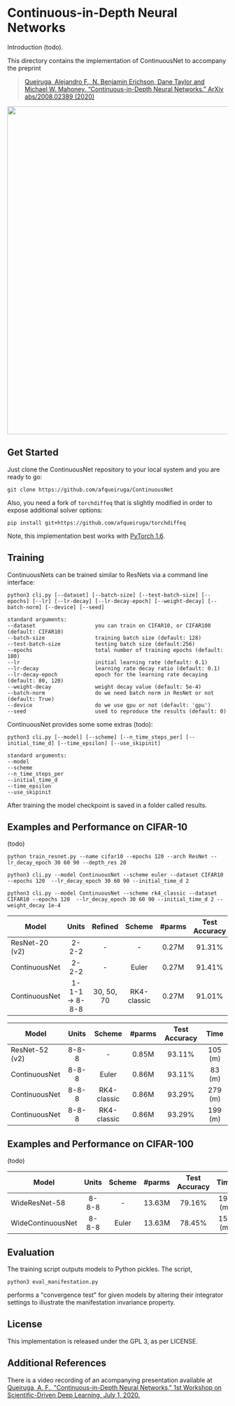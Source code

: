 # Continuous-in-Depth Neural Networks

Introduction (todo).

This directory contains the implementation of ContinuousNet to accompany the preprint
> [Queiruga, Alejandro F., N. Benjamin Erichson, Dane Taylor and Michael W. Mahoney. “Continuous-in-Depth Neural Networks.” ArXiv abs/2008.02389 (2020)](https://arxiv.org/abs/2008.02389)

<img src="https://github.com/erichson/data/blob/master/img/ContinuousNet_overview.png" width="750">


## Get Started

Just clone the ContinuousNet repository to your local system and you are ready to go:
```
git clone https://github.com/afqueiruga/ContinuousNet
```

Also, you need a fork of `torchdiffeq` that is slightly modified in order to expose additional solver options: 
```
pip install git+https://github.com/afqueiruga/torchdiffeq
```

Note, this implementation best works with [PyTorch 1.6](https://pytorch.org/).

## Training

ContinuousNets can be trained similar to ResNets via a command line interface:
```
python3 cli.py [--dataset] [--batch-size] [--test-batch-size] [--epochs] [--lr] [--lr-decay] [--lr-decay-epoch] [--weight-decay] [--batch-norm] [--device] [--seed]

standard arguments:
--dataset                   you can train on CIFAR10, or CIFAR100 (default: CIFAR10)	
--batch-size                training batch size (default: 128)
--test-batch-size           testing batch size (default:256)
--epochs                    total number of training epochs (default: 180)
--lr                        initial learning rate (default: 0.1)
--lr-decay                  learning rate decay ratio (default: 0.1)
--lr-decay-epoch            epoch for the learning rate decaying (default: 80, 120)
--weight-decay              weight decay value (default: 5e-4)
--batch-norm                do we need batch norm in ResNet or not (default: True)
--device                    do we use gpu or not (default: 'gpu')
--seed                      used to reproduce the results (default: 0)
```




ContinuousNet provides some some extras (todo):
```
python3 cli.py [--model] [--scheme] [--n_time_steps_per] [--initial_time_d] [--time_epsilon] [--use_skipinit]

standard arguments:
--model
--scheme
--n_time_steps_per
--initial_time_d
--time_epsilon
--use_skipinit
```


After training the model checkpoint is saved in a folder called results.

## Examples and Performance on CIFAR-10

(todo)

```
python train_resnet.py --name cifar10 --epochs 120 --arch ResNet --lr_decay_epoch 30 60 90 --depth_res 20
```

```
python3 cli.py --model ContinuousNet --scheme euler --dataset CIFAR10 --epochs 120  --lr_decay_epoch 30 60 90 --initial_time_d 2
```

```
python3 cli.py --model ContinuousNet --scheme rk4_classic --dataset CIFAR10 --epochs 120  --lr_decay_epoch 30 60 90 --initial_time_d 2 --weight_decay 1e-4
```


| Model           |  Units  | Refined | Scheme      | #parms  | Test Accuracy | Time |
| ----------------|:-------:|:-------:|:----------: |:-------:|:-------------:|:----:|
| ResNet-20 (v2)  | 2-2-2   | - |-           | 0.27M   | 91.31%        |48 (m)|
| ContinuousNet   | 2-2-2   | -|Euler       | 0.27M   | 91.41%        |20 (m)|
| ContinuousNet   | 1-1-1 -> 8-8-8   | 30, 50, 70|RK4-classic | 0.27M   | 91.01%        |50 (m)|





| Model           |  Units  | Scheme      | #parms  | Test Accuracy | Time  |
| ----------------|:-------:|:----------: |:-------:|:-------------:|:-----:|
| ResNet-52 (v2)  | 8-8-8   | -           | 0.85M   | 93.11%        |105 (m)|
| ContinuousNet   | 8-8-8   | Euler       | 0.86M   | 93.11%        | 83 (m)|
| ContinuousNet   | 8-8-8   | RK4-classic | 0.86M   | 93.29%        |279 (m)|
| ContinuousNet   | 8-8-8   | RK4-classic | 0.86M   | 93.29%        |199 (m)|




## Examples and Performance on CIFAR-100

(todo)

| Model             |  Units  | Scheme      | #parms  | Test Accuracy | Time  |
| ------------------|:-------:|:----------: |:-------:|:-------------:|:-----:|
| WideResNet-58     | 8-8-8   | -           |  13.63M |   79.16%      |193 (m)|
| WideContinuousNet | 8-8-8   | Euler       |  13.63M |   78.45%      |159 (m)|



## Evaluation

The training script outputs models to Python pickles. The script,
```
python3 eval_manifestation.py
```
performs a "convergence test" for given models by altering their integrator settings to illustrate the manifestation invariance property.

## License

This implementation is released under the GPL 3, as per LICENSE.

## Additional References

There is a video recording of an acompanying presentation available at [Queiruga, A. F., "Continuous-in-Depth Neural Networks," 1st Workshop on Scientific-Driven Deep Learning, July 1, 2020.](https://www.youtube.com/watch?v=_aX3T1Smg54)

